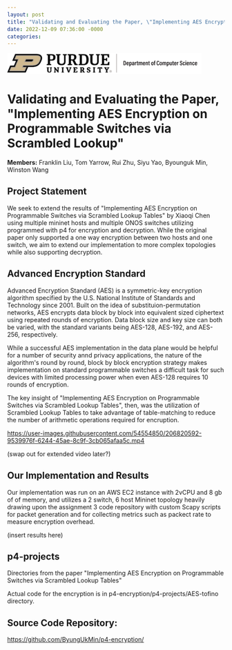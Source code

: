 ```yaml
---
layout: post
title: "Validating and Evaluating the Paper, \"Implementing AES Encryption on Programmable Switches via Scrambled Lookup\""
date: 2022-12-09 07:36:00 -0000
categories: 
---
```



<img src="purdue-cs-logo.jpg" alt="drawing" width="450"/>

# Validating and Evaluating the Paper, "Implementing AES Encryption on Programmable Switches via Scrambled Lookup"

**Members:** Franklin Liu, Tom Yarrow, Rui Zhu, Siyu Yao, Byounguk Min, Winston Wang

## Project Statement

We seek to extend the results of "Implementing AES Encryption on Programmable Switches via Scrambled Lookup Tables" by Xiaoqi Chen using multiple mininet hosts and multiple ONOS switches utilizing programmed with p4 for encryption and decryption. While the original paper only supported a one way encryption between two hosts and one switch, we aim to extend our implementation to more complex topologies while also supporting decryption.

## Advanced Encryption Standard

Advanced Encryption Standard (AES) is a symmetric-key encryption algorithm specified by the U.S. National Institute of Standards and Technology since 2001. Built on the idea of substituion-permutation networks, AES encrypts data block by block into equivalent sized ciphertext using repeated rounds of encryption. Data block size and key size can both be varied, with the standard variants being AES-128, AES-192, and AES-256, respectively.

While a successful AES implementation in the data plane would be helpful for a number of security annd privacy applications, the nature of the algorithm's round by round, block by block encryption strategy makes implementation on standard programmable switches a difficult task for such devices with limited processing power when even AES-128 requires 10 rounds of encryption.

The key insight of "Implementing AES Encryption on Programmable Switches via Scrambled Lookup Tables", then, was the utilization of Scrambled Lookup Tables to take advantage of table-matching to reduce the number of arithmetic operations required for encruption.

https://user-images.githubusercontent.com/54554850/206820592-9539976f-6244-45ae-8c9f-3cb065afaa5c.mp4


(swap out for extended video later?)

## Our Implementation and Results

Our implementation was run on an AWS EC2 instance with 2vCPU and 8 gb of of memory, and utilizes a 2 switch, 6 host Mininet topology heavily drawing upon the assignment 3 code repository with custom Scapy scripts for packet generation and for collecting metrics such as packect rate to measure encryption overhead.

(insert results here)

## p4-projects
Directories from the paper "Implementing AES Encryption on Programmable Switches via Scrambled Lookup Tables"

Actual code for the encryption is in p4-encryption/p4-projects/AES-tofino directory.

## Source Code Repository: 

https://github.com/ByungUkMin/p4-encryption/



